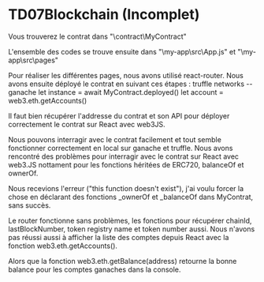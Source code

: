 # TD07Blockchain (Incomplet)

Vous trouverez le contrat dans "\contract\MyContract"

L'ensemble des codes se trouve ensuite dans "\my-app\src\App.js" et "\my-app\src\pages"

Pour réaliser les différentes pages, nous avons utilisé react-router. 
Nous avons ensuite déployé le contrat en suivant ces étapes :
 truffle networks --ganache
 let instance = await MyContract.deployed()
 let account = web3.eth.getAccounts()

Il faut bien récupérer l'addresse du contrat et son API pour déployer correctement le contrat sur React avec web3JS.

Nous pouvons interragir avec le contrat facilement et tout semble fonctionner correctement en local sur ganache et truffle.
Nous avons rencontré des problèmes pour interragir avec le contrat sur React avec web3.JS nottament pour les fonctions héritées de ERC720, balanceOf et ownerOf. 

Nous recevions l'erreur ("this function doesn't exist"), j'ai voulu forcer la chose en déclarant des fonctions _ownerOf et _balanceOf dans MyContrat, sans succès.

Le router fonctionne sans problèmes, les fonctions pour récupérer chainId, lastBlockNumber, token registry name et token number aussi.
Nous n'avons pas réussi aussi à afficher la liste des comptes depuis React avec la fonction web3.eth.getAccounts().

Alors que la fonction web3.eth.getBalance(address) retourne la bonne balance pour les comptes ganaches dans la console.


